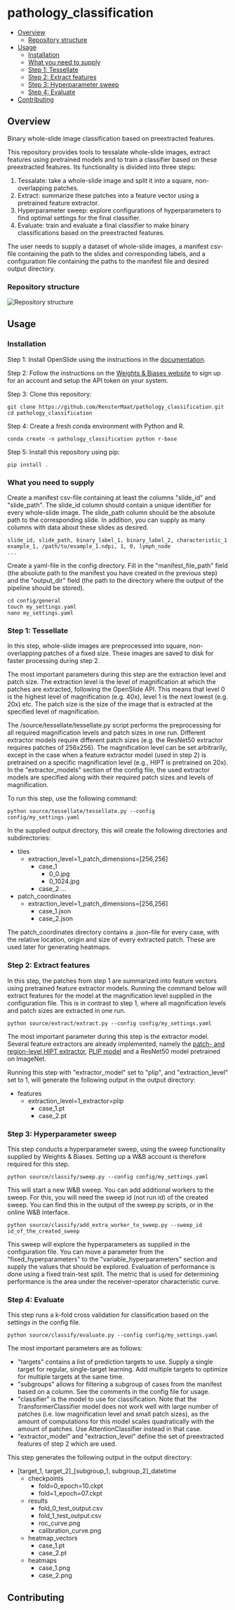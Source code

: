 # pathology_classification
- [Overview](#overview)
  - [Repository structure](#repository-structure)
- [Usage](#usage)
  - [Installation](#installation)
  - [What you need to supply](#what-you-need-to-supply)
  - [Step 1: Tessellate](#step-1-tessellate)
  - [Step 2: Extract features](#step-2-extract-features)
  - [Step 3: Hyperparameter sweep](#step-3-hyperparameter-sweep)
  - [Step 4: Evaluate](#step-4-evaluate)
- [Contributing](#contributing)

## Overview
Binary whole-slide image classification based on preextracted features.

This repository provides tools to tessalate whole-slide images, extract features using pretrained models and to train a classifier based on these preextracted features. Its functionality is divided into three steps:
1. Tessalate: take a whole-slide image and split it into a square, non-overlapping patches.
2. Extract: summarize these patches into a feature vector using a pretrained feature extractor.
3. Hyperparameter sweep: explore configurations of hyperparameters to find optimal settings for the final classifier.
4. Evaluate: train and evaluate a final classifier to make binary classifications based on the preextracted features.

The user needs to supply a dataset of whole-slide images, a manifest csv-file containing the path to the slides and corresponding labels, and a configuration file containing the paths to the manifest file and desired output directory.

### Repository structure
![Repository structure](repository_structure.png)

## Usage
### Installation
Step 1: Install OpenSlide using the instructions in the [documentation](https://openslide.org/api/python/#installing). 

Step 2: Follow the instructions on the [Weights & Biases website](https://docs.wandb.ai/quickstart) to sign up for an account and setup the API token on your system. 

Step 3: Clone this repository:
```
git clone https://github.com/RensterMaat/pathology_classification.git
cd pathology_classification
```

Step 4: Create a fresh conda environment with Python and R.
```
conda create -n pathology_classification python r-base
```

Step 5: Install this repository using pip:
```
pip install . 
```

### What you need to supply
Create a manifest csv-file containing at least the columns "slide_id" and "slide_path". The slide_id column should contain a unique identifier for every whole-slide image. The slide_path column should be the absolute path to the corresponding slide. In addition, you can supply as many columns with data about these slides as desired. 
```
slide_id, slide_path, binary_label_1, binary_label_2, characteristic_1
example_1, /path/to/example_1.ndpi, 1, 0, lymph_node
...
```

Create a yaml-file in the config directory. Fill in the "manifest_file_path" field (the absolute path to the manifest you have created in the previous step) and the "output_dir" field (the path to the directory where the output of the pipeline should be stored). 
```
cd config/general
touch my_settings.yaml
nano my_settings.yaml
```

### Step 1: Tessellate
In this step, whole-slide images are preprocessed into square, non-overlapping patches of a fixed size. These images are saved to disk for faster processing during step 2. 

The most important parameters during this step are the extraction level and patch size. The extraction level is the level of magnification at which the patches are extracted, following the OpenSlide API. This means that level 0 is the highest level of magnification (e.g. 40x), level 1 is the next lowest (e.g. 20x) etc. The patch size is the size of the image that is extracted at the specified level of magnification. 

The /source/tessellate/tessellate.py script performs the preprocessing for all required magnification levels and patch sizes in one run. Different extractor models require different patch sizes (e.g. the ResNet50 extractor requires patches of 256x256). The magnification level can be set arbitrarily, except in the case when a feature extractor model (used in step 2) is pretrained on a specific magnification level (e.g., HIPT is pretrained on 20x). In the "extractor_models" section of the config file, the used extractor models are specified along with their required patch sizes and levels of magnification. 

To run this step, use the following command:
```
python source/tessellate/tessellate.py --config config/my_settings.yaml
```

In the supplied output directory, this will create the following directories and subdirectories: 
- tiles
  - extraction_level=1_patch_dimensions=[256,256]
    - case_1
      - 0_0.jpg
      - 0_1024.jpg
    - case_2
      ...
- patch_coordinates
  - extraction_level=1_patch_dimensions=[256,256]
    - case_1.json
    - case_2.json

The patch_coordinates directory contains a .json-file for every case, with the relative location, origin and size of every extracted patch. These are used later for generating heatmaps. 

### Step 2: Extract features
In this step, the patches from step 1 are summarized into feature vectors using pretrained feature extractor models. Running the command below will extract features for the model at the magnification level supplied in the configuration file. This is in contrast to step 1, where all magnification levels and patch sizes are extracted in one run. 
```
python source/extract/extract.py --config config/my_settings.yaml
```

The most important parameter during this step is the extractor model. Several feature extractors are already implemented, namely the [patch- and region-level HIPT extractor](https://github.com/mahmoodlab/HIPT), [PLIP model](https://github.com/PathologyFoundation/plip) and a ResNet50 model pretrained on ImageNet. 

Running this step with "extractor_model" set to "plip", and "extraction_level" set to 1, will generate the following output in the output directory:
- features
  - extraction_level=1_extractor=plip
    - case_1.pt
    - case_2.pt

### Step 3: Hyperparameter sweep
This step conducts a hyperparameter sweep, using the sweep functionality supplied by Weights & Biases. Setting up a W&B account is therefore required for this step. 
```
python source/classify/sweep.py --config config/my_settings.yaml
```
This will start a new W&B sweep. You can add additional workers to the sweep. For this, you will need the sweep id (not run id) of the created sweep. You can find this in the output of the sweep.py scripts, or in the online W&B interface. 
```
python source/classify/add_extra_worker_to_sweep.py --sweep_id id_of_the_created_sweep
```
This sweep will explore the hyperparameters as supplied in the configuration file. You can move a parameter from the "fixed_hyperparameters" to the "variable_hyperparameters" section and supply the values that should be explored. Evaluation of performance is done using a fixed train-test split. The metric that is used for determining performance is the area under the receiver-operator characteristic curve.

### Step 4: Evaluate
This step runs a k-fold cross validation for classification based on the settings in the config file.
```
python source/classify/evaluate.py --config config/my_settings.yaml
```
The most important parameters are as follows:
- "targets" contains a list of prediction targets to use. Supply a single target for regular, single-target learning. Add multiple targets to optimize for multiple targets at the same time.
- "subgroups" allows for filtering a subgroup of cases from the manifest based on a column. See the comments in the config file for usage.
- "classifier" is the model to use for classification. Note that the TransformerClassifier model does not work well with large number of patches (i.e. low magnification level and small patch sizes), as the amount of computations for this model scales quadratically with the amount of patches. Use AttentionClassifier instead in that case.
- "extractor_model" and "extraction_level" define the set of preextracted features of step 2 which are used.

This step generates the following output in the output directory:
- [target_1, target_2]_[subgroup_1, subgroup_2]_datetime
  - checkpoints
    - fold=0_epoch=10.ckpt
    - fold=1_epoch=07.ckpt
  - results
    - fold_0_test_output.csv
    - fold_1_test_output.csv
    - roc_curve.png
    - calibration_curve.png
  - heatmap_vectors
    - case_1.pt
    - case_2.pt
  - heatmaps
    - case_1.png
    - case_2.png

## Contributing
